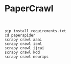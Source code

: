 # PaperCrawl
<br>

```
pip install requirements.txt
cd paperspider
scrapy crawl aaai
scrapy crawl icml
scrapy crawl ijcai
scrapy crawl kdd
scrapy crawl neurips
```
